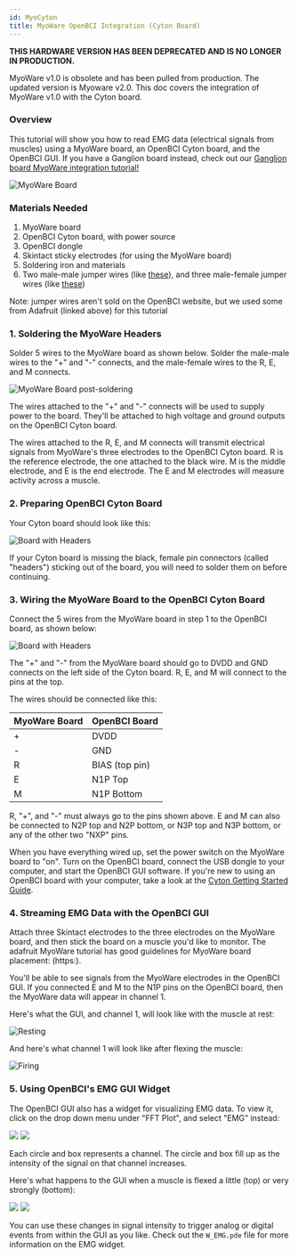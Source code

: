 ```yaml
---
id: MyoCyton
title: MyoWare OpenBCI Integration (Cyton Board)
---
```

**THIS HARDWARE VERSION HAS BEEN DEPRECATED AND IS NO LONGER IN PRODUCTION.**

MyoWare v1.0 is obsolete and has been pulled from production. The updated version is Myoware v2.0. This doc covers the integration of MyoWare v1.0 with the Cyton board.

### Overview

This tutorial will show you how to read EMG data (electrical signals from muscles) using a MyoWare board, an OpenBCI Cyton board, and the OpenBCI GUI. If you have a Ganglion board instead, check out our [Ganglion board MyoWare integration tutorial!](ThirdParty/Myoware/15-MyoWare_Integration_Ganglion.md)

![MyoWare Board](../assets/ThirdPartyImages/myoware.jpg)

### Materials Needed

1.  MyoWare board
2.  OpenBCI Cyton board, with power source
3.  OpenBCI dongle
4.  Skintact sticky electrodes (for using the MyoWare board)
5.  Soldering iron and materials
6.  Two male-male jumper wires (like [these](https://www.adafruit.com/product/266)), and three male-female jumper wires (like [these](https://www.adafruit.com/product/826))

Note: jumper wires aren't sold on the OpenBCI website, but we used some from Adafruit (linked above) for this tutorial

### 1. Soldering the MyoWare Headers

Solder 5 wires to the MyoWare board as shown below. Solder the male-male wires to the "+" and "-" connects, and the male-female wires to the R, E, and M connects.

![MyoWare Board post-soldering](../assets/ThirdPartyImages/myoware_post_solder.jpg)

The wires attached to the "+" and "-" connects will be used to supply power to the board. They'll be attached to high voltage and ground outputs on the OpenBCI Cyton board.

The wires attached to the R, E, and M connects will transmit electrical signals from MyoWare's three electrodes to the OpenBCI Cyton board. R is the reference electrode, the one attached to the black wire. M is the middle electrode, and E is the end electrode. The E and M electrodes will measure activity across a muscle.

### 2. Preparing OpenBCI Cyton Board

Your Cyton board should look like this:

![Board with Headers](../assets/ThirdPartyImages/8bit_w_Headers.jpg)

If your Cyton board is missing the black, female pin connectors (called "headers") sticking out of the board, you will need to solder them on before continuing.

### 3. Wiring the MyoWare Board to the OpenBCI Cyton Board

Connect the 5 wires from the MyoWare board in step 1 to the OpenBCI board, as shown below:

![Board with Headers](../assets/ThirdPartyImages/cyton_myoware_connects.jpg)

The "+" and "-" from the MyoWare board should go to DVDD and GND connects on the left side of the Cyton board. R, E, and M will connect to the pins at the top.

The wires should be connected like this:

| MyoWare Board | OpenBCI Board  |
| ------------- | -------------- |
| +             | DVDD           |
| -             | GND            |
| R             | BIAS (top pin) |
| E             | N1P Top        |
| M             | N1P Bottom     |

R, "+", and "-" must always go to the pins shown above. E and M can also be connected to N2P top and N2P bottom, or N3P top and N3P bottom, or any of the other two "NXP" pins.

When you have everything wired up, set the power switch on the MyoWare board to "on". Turn on the OpenBCI board, connect the USB dongle to your computer, and start the OpenBCI GUI software. If you're new to using an OpenBCI board with your computer, take a look at the [Cyton Getting Started Guide](GettingStarted/Boards/01-Cyton_Getting_Started_Guide.md).

### 4. Streaming EMG Data with the OpenBCI GUI

Attach three Skintact electrodes to the three electrodes on the MyoWare board, and then stick the board on a muscle you'd like to monitor. The adafruit MyoWare tutorial has good guidelines for MyoWare board placement: (https:).

You'll be able to see signals from the MyoWare electrodes in the OpenBCI GUI. If you connected E and M to the N1P pins on the OpenBCI board, then the MyoWare data will appear in channel 1.

Here's what the GUI, and channel 1, will look like with the muscle at rest:

![Resting](../assets/ThirdPartyImages/OpenBCIGUI_at_rest.png)

And here's what channel 1 will look like after flexing the muscle:

![Firing](../assets/ThirdPartyImages/OpenBCIGUI_after_flex.png)

### 5. Using OpenBCI's EMG GUI Widget

The OpenBCI GUI also has a widget for visualizing EMG data. To view it, click on the drop down menu under "FFT Plot", and select "EMG" instead:

![](../assets/ThirdPartyImages/emg_drop_down_menu.png)
![](../assets/ThirdPartyImages/EMG_gui_at_rest.png)

Each circle and box represents a channel. The circle and box fill up as the intensity of the signal on that channel increases.

Here's what happens to the GUI when a muscle is flexed a little (top) or very strongly (bottom):

![](../assets/ThirdPartyImages/emg_gui_flex_small.png)
![](../assets/ThirdPartyImages/emg_gui_flex_big.png)

You can use these changes in signal intensity to trigger analog or digital events from within the GUI as you like. Check out the `W_EMG.pde` file for more information on the EMG widget.
